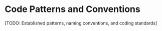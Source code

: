 <!-- TEMPLATE FILE - Fill this out with your project's code patterns and conventions. -->

# Code Patterns and Conventions

[TODO: Established patterns, naming conventions, and coding standards]


